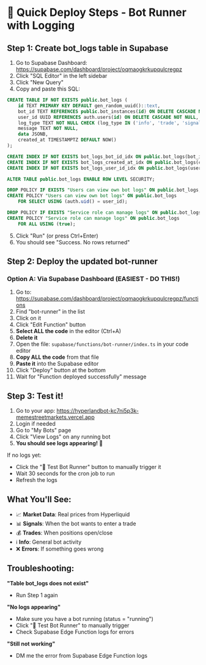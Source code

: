 # 🚀 Quick Deploy Steps - Bot Runner with Logging

## Step 1: Create bot_logs table in Supabase

1. Go to Supabase Dashboard: https://supabase.com/dashboard/project/oqmaogkrkupqulcregpz
2. Click "SQL Editor" in the left sidebar
3. Click "New Query"
4. Copy and paste this SQL:

```sql
CREATE TABLE IF NOT EXISTS public.bot_logs (
    id TEXT PRIMARY KEY DEFAULT gen_random_uuid()::text,
    bot_id TEXT REFERENCES public.bot_instances(id) ON DELETE CASCADE NOT NULL,
    user_id UUID REFERENCES auth.users(id) ON DELETE CASCADE NOT NULL,
    log_type TEXT NOT NULL CHECK (log_type IN ('info', 'trade', 'signal', 'error', 'market_data')),
    message TEXT NOT NULL,
    data JSONB,
    created_at TIMESTAMPTZ DEFAULT NOW()
);

CREATE INDEX IF NOT EXISTS bot_logs_bot_id_idx ON public.bot_logs(bot_id);
CREATE INDEX IF NOT EXISTS bot_logs_created_at_idx ON public.bot_logs(created_at DESC);
CREATE INDEX IF NOT EXISTS bot_logs_user_id_idx ON public.bot_logs(user_id);

ALTER TABLE public.bot_logs ENABLE ROW LEVEL SECURITY;

DROP POLICY IF EXISTS "Users can view own bot logs" ON public.bot_logs;
CREATE POLICY "Users can view own bot logs" ON public.bot_logs
    FOR SELECT USING (auth.uid() = user_id);

DROP POLICY IF EXISTS "Service role can manage logs" ON public.bot_logs;
CREATE POLICY "Service role can manage logs" ON public.bot_logs
    FOR ALL USING (true);
```

5. Click "Run" (or press Ctrl+Enter)
6. You should see "Success. No rows returned"

## Step 2: Deploy the updated bot-runner

### Option A: Via Supabase Dashboard (EASIEST - DO THIS!)

1. Go to: https://supabase.com/dashboard/project/oqmaogkrkupqulcregpz/functions
2. Find "bot-runner" in the list
3. Click on it
4. Click "Edit Function" button
5. **Select ALL the code** in the editor (Ctrl+A)
6. **Delete it**
7. Open the file: `supabase/functions/bot-runner/index.ts` in your code editor
8. **Copy ALL the code** from that file
9. **Paste it** into the Supabase editor
10. Click "Deploy" button at the bottom
11. Wait for "Function deployed successfully" message

## Step 3: Test it!

1. Go to your app: https://hyperlandbot-kc7ni5p3k-memestreetmarkets.vercel.app
2. Login if needed
3. Go to "My Bots" page
4. Click "View Logs" on any running bot
5. **You should see logs appearing!** 🎉

If no logs yet:
- Click the "🧪 Test Bot Runner" button to manually trigger it
- Wait 30 seconds for the cron job to run
- Refresh the logs

## What You'll See:

- 📈 **Market Data**: Real prices from Hyperliquid
- 📊 **Signals**: When the bot wants to enter a trade
- 💰 **Trades**: When positions open/close
- ℹ️ **Info**: General bot activity
- ❌ **Errors**: If something goes wrong

## Troubleshooting:

**"Table bot_logs does not exist"**
- Run Step 1 again

**"No logs appearing"**
- Make sure you have a bot running (status = "running")
- Click "🧪 Test Bot Runner" to manually trigger
- Check Supabase Edge Function logs for errors

**"Still not working"**
- DM me the error from Supabase Edge Function logs


